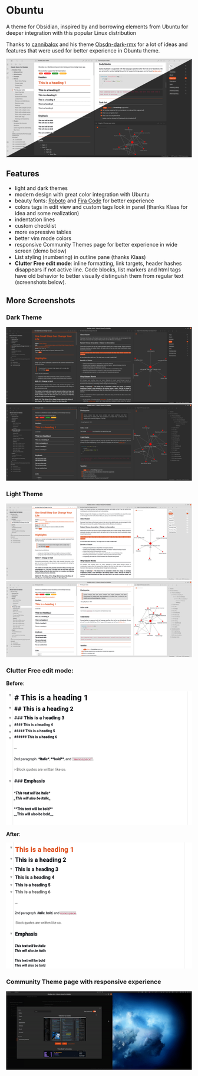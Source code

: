 # Obuntu
A theme for Obsidian, inspired by and borrowing elements from Ubuntu for deeper integration with this popular Linux distribution

Thanks to [cannibalox](https://github.com/cannibalox) and his theme
[Obsdn-dark-rmx](https://github.com/cannibalox/Obsdn-dark-rmx) for a lot of ideas and features that were used for better experience in Obuntu theme.

![Obuntu theme](screenshot.jpg)

## Features

- light and dark themes
- modern design with great color integration with Ubuntu
- beauty fonts: [Roboto](https://fonts.google.com/specimen/Roboto) and [Fira Code](https://fonts.google.com/specimen/Fira+Code) for better experience
- colors tags in edit view and custom tags look in panel (thanks Klaas for idea and some realization) 
- indentation lines
- custom checklist
- more expressive tables
- better vim mode colors
- responsive Community Themes page for better experience in wide screen (demo below)
- List styling (numbering) in outline pane (thanks Klaas)
- **Clutter Free edit mode**: inline formatting, link targets, header hashes disappears if not active line. Code blocks, list markers and html tags have old behavior to better visually distinguish them from regular text (screenshots below).
 
 ## More Screenshots

### Dark Theme

 ![Dark Theme](screenshot-dark.png)
 ![Dark Theme](screenshot-dark-2.png)

### Light Theme

 ![Light Theme](screenshot-light.png)
 ![Light Theme](screenshot-light-2.png)

### Clutter Free edit mode:
**Before**:

![Clutter free off](clutter-free-off.png)

**After**:

![Clutter free on](clutter-free-on.png)


 ### Community Theme page with responsive experience

 ![Community Theme page](demo-community-themes-page-responsive.gif) 


